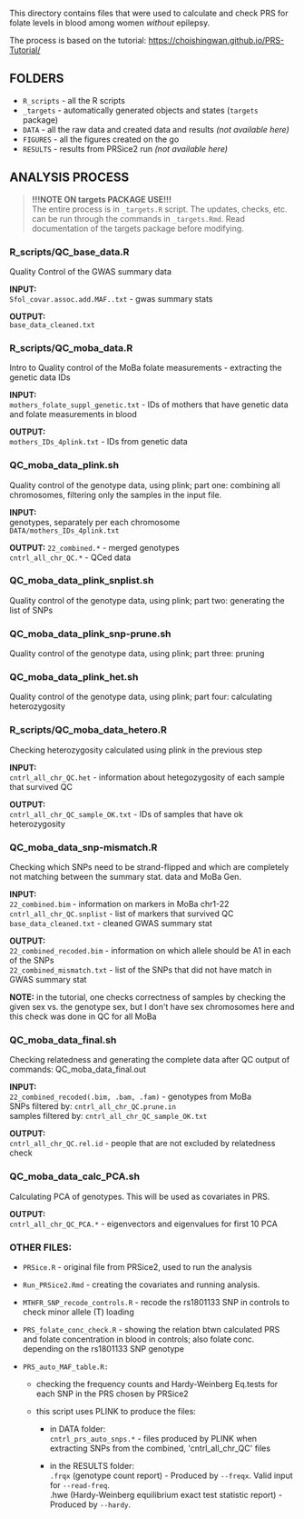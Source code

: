 This directory contains files that were used to calculate and check PRS for
folate levels in blood among women _without_ epilepsy.

The process is based on the tutorial:
 https://choishingwan.github.io/PRS-Tutorial/

## FOLDERS

- `R_scripts` - all the R scripts
- `_targets` - automatically generated objects and states (`targets` package)
- `DATA` - all the raw data and created data and results _(not available here)_
- `FIGURES` - all the figures created on the go
- `RESULTS` - results from PRSice2 run _(not available here)_

## ANALYSIS PROCESS

> **!!!NOTE ON targets PACKAGE USE!!!**    
> The entire process is in `_targets.R` script.
> The updates, checks, etc. can be run through the commands in `_targets.Rmd`.
> Read documentation of the targets package before modifying.

### R_scripts/QC_base_data.R

Quality Control of the GWAS summary data

**INPUT:**    
  `Sfol_covar.assoc.add.MAF..txt` - gwas summary stats

**OUTPUT:**    
  `base_data_cleaned.txt`

### R_scripts/QC_moba_data.R

Intro to Quality control of the MoBa folate measurements - extracting the genetic data IDs

**INPUT:**    
  `mothers_folate_suppl_genetic.txt` - IDs of mothers that have genetic data and
  folate measurements in blood

**OUTPUT:**    
`mothers_IDs_4plink.txt` - IDs from genetic data

### QC_moba_data_plink.sh

Quality control of the genotype data, using plink; part one: combining all
chromosomes, filtering only the samples in the input file.

**INPUT:**    
  genotypes, separately per each chromosome    
  `DATA/mothers_IDs_4plink.txt`

**OUTPUT:**
  `22_combined.*` - merged genotypes    
  `cntrl_all_chr_QC.*` - QCed data

### QC_moba_data_plink_snplist.sh

Quality control of the genotype data, using plink; part two: generating
the list of SNPs

### QC_moba_data_plink_snp-prune.sh

Quality control of the genotype data, using plink; part three: pruning

### QC_moba_data_plink_het.sh

Quality control of the genotype data, using plink; part four: calculating
heterozygosity
    
### R_scripts/QC_moba_data_hetero.R

Checking heterozygosity calculated using plink in the previous step

**INPUT:**    
  `cntrl_all_chr_QC.het` - information about hetegozygosity of each sample that survived QC

**OUTPUT:**    
  `cntrl_all_chr_QC_sample_OK.txt` - IDs of samples that have ok heterozygosity

### QC_moba_data_snp-mismatch.R

Checking which SNPs need to be strand-flipped and which are completely
not matching between the summary stat. data and MoBa Gen.

**INPUT:**    
  `22_combined.bim` - information on markers in MoBa chr1-22    
  `cntrl_all_chr_QC.snplist` - list of markers that survived QC    
  `base_data_cleaned.txt` - cleaned GWAS summary stat

**OUTPUT:**    
  `22_combined_recoded.bim` - information on which allele should be A1 in each of the SNPs    
  `22_combined_mismatch.txt` - list of the SNPs that did not have match in GWAS summary stat

**NOTE:** in the tutorial, one checks correctness of samples by checking
the given sex vs. the genotype sex, but I don't have sex chromosomes here
and this check was done in QC for all MoBa

### QC_moba_data_final.sh

Checking relatedness and generating the complete data after QC
output of commands: QC_moba_data_final.out

**INPUT:**    
  `22_combined_recoded(.bim, .bam, .fam)` - genotypes from MoBa    
  SNPs filtered by: `cntrl_all_chr_QC.prune.in`    
  samples filtered by: `cntrl_all_chr_QC_sample_OK.txt`

**OUTPUT:**    
  `cntrl_all_chr_QC.rel.id` - people that are not excluded by relatedness check

### QC_moba_data_calc_PCA.sh

Calculating PCA of genotypes. This will be used as covariates in PRS.

**OUTPUT:**    
  `cntrl_all_chr_QC_PCA.*` - eigenvectors and eigenvalues for first 10 PCA


### OTHER FILES:

- `PRSice.R` - original file from PRSice2, used to run the analysis

- `Run_PRSice2.Rmd` - creating the covariates and running analysis.

- `MTHFR_SNP_recode_controls.R` - recode the rs1801133 SNP in controls to check 
   minor allele (T) loading

- `PRS_folate_conc_check.R` - showing the relation btwn calculated PRS and folate
   concentration in blood in controls; also folate conc. depending on the
   rs1801133 SNP genotype

- `PRS_auto_MAF_table.R:`

    - checking the frequency counts and Hardy-Weinberg Eq.tests for each SNP in
      the PRS chosen by PRSice2
    - this script uses PLINK to produce the files:    
    
        - in DATA folder:    
    `cntrl_prs_auto_snps.*` - files produced by PLINK when extracting SNPs from
    the combined, 'cntrl_all_chr_QC' files
    
        - in the RESULTS folder:    
    `.frqx` (genotype count report) - Produced by `--freqx`. Valid input for `--read-freq`.    
    .hwe (Hardy-Weinberg equilibrium exact test statistic report) - Produced by `--hardy`.

